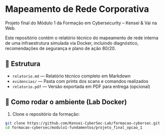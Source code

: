 # Mapeamento de Rede Corporativa

Projeto final do Módulo 1 da Formação em Cybersecurity – Kensei & Vai na Web.

Este repositório contém o relatório técnico do mapeamento de rede interna de uma infraestrutura simulada via Docker, incluindo diagnóstico, recomendações de segurança e plano de ação 80/20.

## 📁 Estrutura

- `relatorio.md` — Relatório técnico completo em Markdown
- `evidencias/` — Pasta com prints dos scans e comandos realizados
- `relatorio.pdf` — Versão exportada em PDF para entrega (opcional)

## 🚀 Como rodar o ambiente (Lab Docker)

1. Clone o repositório da formação:

```bash
git clone https://github.com/Kensei-CyberSec-Lab/formacao-cybersec.git
cd formacao-cybersec/modulo1-fundamentos/projeto_final_opcao_1
